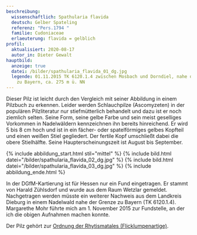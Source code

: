 ```yaml
---
beschreibung:
  wissenschaftlich: Spathularia flavida
  deutsch: Gelber Spateling
  referenz: "Pers.1794 "
  familie: Cudoniaceae
  erlaeuterung: flavida = gelblich
profil:
  aktualisiert: 2020-08-17
  autor_in: Dieter Gewalt
hauptbild:
  anzeige: true
  datei: /bilder/spathularia_flavida_01_dg.jpg
  legende: 01.11.2015 TK 6120.1.4 zwischen Mosbach und Dorndiel, nahe der Grenze
    zu Bayern, ca. 275 m ü. NN
---
```

Dieser Pilz ist leicht durch den Vergleich mit seiner Abbildung in einem Pilzbuch zu erkennen. Leider werden Schlauchpilze (Ascomyzeten) in der populären Pilzliteratur nur stiefmütterlich behandelt und dazu ist er noch ziemlich selten. Seine Form, seine gelbe Farbe und sein meist geselliges Vorkommen in Nadelwäldern kennzeichnen ihn bereits hinreichend. Er wird 5 bis 8 cm hoch und ist in ein fächer- oder spatelförmiges gelbes Kopfteil und einen weißen Stiel gegliedert. Der fertile Kopf umschließt dabei die obere Stielhälfte. Seine Haupterscheinungszeit ist August bis September.

{% include abbildung_start.html stil="mittel" %}
{% include bild.html datei="/bilder/spathularia_flavida_02_dg.jpg" %}
{% include bild.html datei="/bilder/spathularia_flavida_03_dg.jpg" %}
{% include abbildung_ende.html %}

In der DGfM-Kartierung ist für Hessen nur ein Fund eingetragen. Er stammt von Harald Zühlsdorf und wurde aus dem Raum Wetzlar gemeldet. Nachgetragen werden müsste ein weiterer Nachweis aus dem Landkreis Dieburg in einem Nadelwald nahe der Grenze zu Bayern (TK 6120.1.4). Margarethe Mohr führte mich am 1. November 2015 zur Fundstelle, an der ich die obigen Aufnahmen machen konnte.

Der Pilz gehört zur [Ordnung der Rhytismatales (Flicklumpenartige)](/verwandt/flicklumpenartige-rhytismatales).